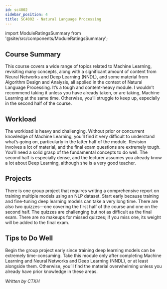 ```yaml
---
id: sc4002
sidebar_position: 4
title: SC4002 - Natural Language Processing
---
```


import ModuleRatingsSummary from '@site/src/components/ModuleRatingsSummary';

<ModuleRatingsSummary 
  lectureClarity={5}
  contentRelevance={4}
  contentDifficulty={5}
  overallWorkload={5}
  teamDependency={5}
/>

## Course Summary

This course covers a wide range of topics related to Machine Learning, revisiting many concepts, along with a significant amount of content from Neural Networks and Deep Learning (NNDL), and some material from Algorithm Design and Analysis, all applied in the context of Natural Language Processing. It’s a tough and content-heavy module. I wouldn’t recommend taking it unless you have already taken, or are taking, Machine Learning at the same time. Otherwise, you’ll struggle to keep up, especially in the second half of the course.

## Workload

The workload is heavy and challenging. Without prior or concurrent knowledge of Machine Learning, you’ll find it very difficult to understand what’s going on, particularly in the latter half of the module. Revision involves a lot of material, and the final exam questions are extremely tough. You’ll need a solid grasp of the fundamental concepts to do well. The second half is especially dense, and the lecturer assumes you already know a lot about Deep Learning, although she is a very good teacher.

## Projects

There is one group project that requires writing a comprehensive report on training multiple models using an NLP dataset. Start early because training and fine-tuning deep learning models can take a very long time. There are also two quizzes—one covering the first half of the course and one on the second half. The quizzes are challenging but not as difficult as the final exam. There are no makeups for missed quizzes; if you miss one, its weight will be added to the final exam.

## Tips to Do Well

Begin the group project early since training deep learning models can be extremely time-consuming. Take this module only after completing Machine Learning and Neural Networks and Deep Learning (NNDL), or at least alongside them. Otherwise, you’ll find the material overwhelming unless you already have prior knowledge in these areas.

*Written by CTKH*
